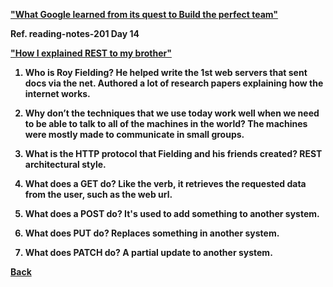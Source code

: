 <b><a href = "https://www.nytimes.com/2016/02/28/magazine/what-google-learned-from-its-quest-to-build-the-perfect-team.html">"What Google learned from its quest to Build the perfect team"</a>

Ref. reading-notes-201 Day 14

<b><a href = "https://gist.github.com/brookr/5977550">"How I explained REST to my brother"</a>

1. Who is Roy Fielding? He helped write the 1st web servers that sent docs via the net. Authored a lot of research papers explaining how the internet works.

2. Why don’t the techniques that we use today work well when we need to be able to talk to all of the machines in the world? The machines were mostly made to communicate in small groups.

3. What is the HTTP protocol that Fielding and his friends created? REST architectural style.

4. What does a GET do? Like the verb, it retrieves the requested data from the user, such as the web url.

5. What does a POST do? It's used to add something to another system.

6. What does PUT do? Replaces something in another system.

7. What does PATCH do? A partial update to another system.

<a href = "https://github.com/scottie-l/reading-notes/tree/main/reading-notes-301">Back</a>
